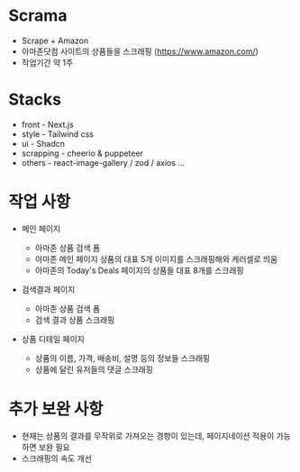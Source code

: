# Scrama
- Scrape + Amazon 
- 아마존닷컴 사이트의 상품들을 스크래핑 (https://www.amazon.com/)
- 작업기간 약 1주

# Stacks
- front - Next.js
- style - Tailwind css
- ui - Shadcn
- scrapping - cheerio & puppeteer
- others - react-image-gallery / zod / axios ... 

# 작업 사항
  - 메인 페이지
      - 아마존 상품 검색 폼   
      - 아마존 메인 페이지 상품의 대표 5개 이미지를 스크래핑해와 케러셀로 띄움
      - 아마존의 Today's Deals 페이지의 상품들 대표 8개를 스크래핑

  - 검색결과 페이지
      - 아마존 상품 검색 폼
      - 검색 결과 상품 스크래핑

  - 상품 디테일 페이지
      - 상품의 이름, 가격, 배송비, 설명 등의 정보들 스크래핑
      - 상품에 달린 유저들의 댓글 스크래핑
   
# 추가 보완 사항
  - 현재는 상품의 결과를 무작위로 가져오는 경향이 있는데, 페이지네이션 적용이 가능하면 보완 필요
  - 스크래핑의 속도 개선





